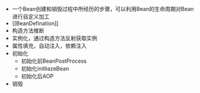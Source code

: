 - 一个Bean创建和销毁过程中所经历的步骤，可以利用Bean的生命周期对Bean进行自定义加工
- [[BeanDefination]]
- 构造方法推断
- 实例化，通过构造方法反射获取实例
- 属性填充，自动注入，依赖注入
- 初始化
	- 初始化前BeanPostProcess
	- 初始化initliazeBean
	- 初始化后AOP
- 销毁
